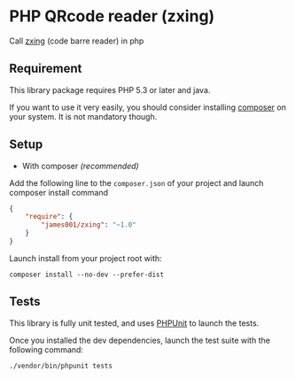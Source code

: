 PHP QRcode reader (zxing)
=========================

Call [zxing](https://github.com/zxing/zxing/) (code barre reader) in php

Requirement
-----------

This library package requires PHP 5.3 or later and java.

If you want to use it very easily, you should consider installing [composer](http://getcomposer.org) on your system.
It is not mandatory though.

Setup
-----

- With composer *(recommended)*

Add the following line to the `composer.json` of your project and launch composer install command

```json
{
    "require": {
        "james001/zxing": "~1.0"
    }
}
```

Launch install from your project root with:

```shell
composer install --no-dev --prefer-dist
```

Tests
-----

This library is fully unit tested, and uses [PHPUnit](https://phpunit.de/getting-started.html) to launch the tests.

Once you installed the dev dependencies, launch the test suite with the following command:
    
```shell
./vendor/bin/phpunit tests
```
